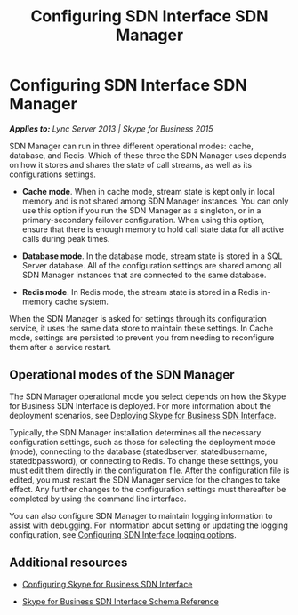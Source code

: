 ﻿---
title: Configuring SDN Interface SDN Manager
TOCTitle: Configuring SDN Interface SDN Manager
ms:assetid: bf193e5f-86cd-4080-8a94-3a47c9d81f08
ms:mtpsurl: https://msdn.microsoft.com/en-us/library/Mt148354(v=office.16)
ms:contentKeyID: 65841591
ms.date: 02/27/2017
mtps_version: v=office.16
---

# Configuring SDN Interface SDN Manager


_**Applies to:** Lync Server 2013 | Skype for Business 2015_

SDN Manager can run in three different operational modes: cache, database, and Redis. Which of these three the SDN Manager uses depends on how it stores and shares the state of call streams, as well as its configurations settings.

  - **Cache mode**. When in cache mode, stream state is kept only in local memory and is not shared among SDN Manager instances. You can only use this option if you run the SDN Manager as a singleton, or in a primary-secondary failover configuration. When using this option, ensure that there is enough memory to hold call state data for all active calls during peak times.

  - **Database mode**. In the database mode, stream state is stored in a SQL Server database. All of the configuration settings are shared among all SDN Manager instances that are connected to the same database.

  - **Redis mode**. In Redis mode, the stream state is stored in a Redis in-memory cache system.

When the SDN Manager is asked for settings through its configuration service, it uses the same data store to maintain these settings. In Cache mode, settings are persisted to prevent you from needing to reconfigure them after a service restart.

## Operational modes of the SDN Manager

The SDN Manager operational mode you select depends on how the Skype for Business SDN Interface is deployed. For more information about the deployment scenarios, see [Deploying Skype for Business SDN Interface](deploying-skype-for-business-sdn-interface.md).

Typically, the SDN Manager installation determines all the necessary configuration settings, such as those for selecting the deployment mode (mode), connecting to the database (statedbserver, statedbusername, statedbpassword), or connecting to Redis. To change these settings, you must edit them directly in the configuration file. After the configuration file is edited, you must restart the SDN Manager service for the changes to take effect. Any further changes to the configuration settings must thereafter be completed by using the command line interface.

You can also configure SDN Manager to maintain logging information to assist with debugging. For information about setting or updating the logging configuration, see [Configuring SDN Interface logging options](configuring-sdn-interface-logging-options.md).

## Additional resources

  - [Configuring Skype for Business SDN Interface](configuring-skype-for-business-sdn-interface.md)

  - [Skype for Business SDN Interface Schema Reference](skype-for-business-sdn-interface-schema-reference.md)

